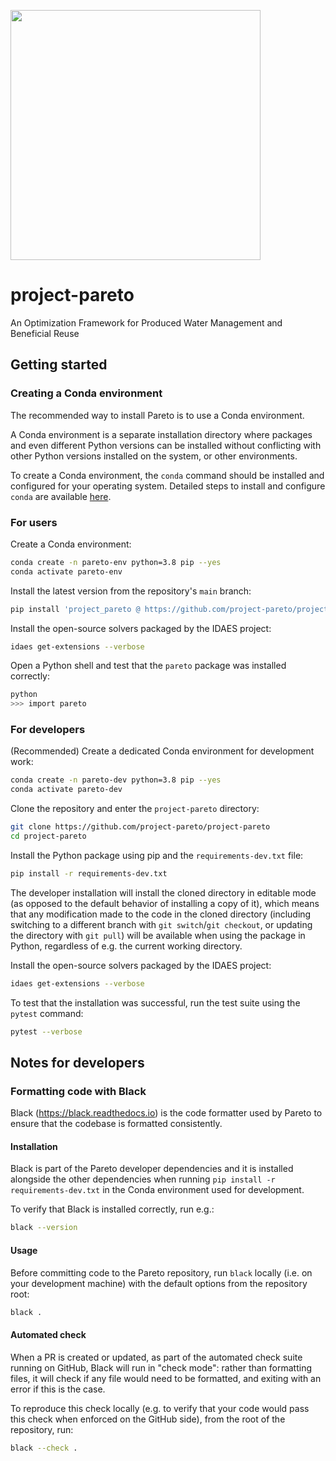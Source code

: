 <!-- ![pareto logo](docs/img/logo-print-hd.jpg) -->
<img src="docs/img/logo-print-hd.jpg" width="400px" alg="Project Pareto logo"></img>
# project-pareto
An Optimization Framework for Produced Water Management and Beneficial Reuse

## Getting started

### Creating a Conda environment

The recommended way to install Pareto is to use a Conda environment.

A Conda environment is a separate installation directory where packages and even different Python versions can be installed
without conflicting with other Python versions installed on the system, or other environments.

To create a Conda environment, the `conda` command should be installed and configured for your operating system.
Detailed steps to install and configure `conda` are available [here](https://conda.io/projects/conda/en/latest/user-guide/install/index.html).

### For users

Create a Conda environment:

```sh
conda create -n pareto-env python=3.8 pip --yes
conda activate pareto-env
```

Install the latest version from the repository's `main` branch:

```sh
pip install 'project_pareto @ https://github.com/project-pareto/project-pareto/archive/main.zip`
```

Install the open-source solvers packaged by the IDAES project:

```sh
idaes get-extensions --verbose
```

Open a Python shell and test that the `pareto` package was installed correctly:

```sh
python
>>> import pareto
```

### For developers

(Recommended) Create a dedicated Conda environment for development work:

```sh
conda create -n pareto-dev python=3.8 pip --yes
conda activate pareto-dev
```

Clone the repository and enter the `project-pareto` directory:

```sh
git clone https://github.com/project-pareto/project-pareto
cd project-pareto
```

Install the Python package using pip and the `requirements-dev.txt` file:

```sh
pip install -r requirements-dev.txt
```

The developer installation will install the cloned directory in editable mode (as opposed to the default behavior of installing a copy of it),
which means that any modification made to the code in the cloned directory
(including switching to a different branch with `git switch`/`git checkout`, or updating the directory with `git pull`) will be available when using the package in Python,
regardless of e.g. the current working directory.

Install the open-source solvers packaged by the IDAES project:

```sh
idaes get-extensions --verbose
```

To test that the installation was successful, run the test suite using the `pytest` command:

```sh
pytest --verbose
```

## Notes for developers

### Formatting code with Black

Black (https://black.readthedocs.io) is the code formatter used by Pareto to ensure that the codebase is formatted consistently.

#### Installation

Black is part of the Pareto developer dependencies and it is installed alongside the other dependencies when running `pip install -r requirements-dev.txt` in the Conda environment used for development.

To verify that Black is installed correctly, run e.g.:

```sh
black --version
```

#### Usage

Before committing code to the Pareto repository, run `black` locally (i.e. on your development machine) with the default options from the repository root:

```sh
black .
```

#### Automated check

When a PR is created or updated, as part of the automated check suite running on GitHub, Black will run in "check mode": rather than formatting files, it will check if any file would need to be formatted, and exiting with an error if this is the case.

To reproduce this check locally (e.g. to verify that your code would pass this check when enforced on the GitHub side), from the root of the repository, run:

```sh
black --check .
```
